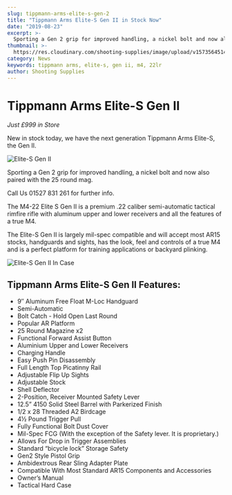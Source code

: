 ```yaml
---
slug: tippmann-arms-elite-s-gen-2
title: "Tippmann Arms Elite-S Gen II in Stock Now"
date: "2019-08-23"
excerpt: >-
  Sporting a Gen 2 grip for improved handling, a nickel bolt and now also paired with the 25 round mag.
thumbnail: >-
  https://res.cloudinary.com/shooting-supplies/image/upload/v1573564514/Elite-S-Gen-II_opwafz_ndi2ul.png
category: News
keywords: tippmann arms, elite-s, gen ii, m4, 22lr
author: Shooting Supplies
---
```


# **Tippmann Arms Elite-S Gen II**

_Just £999 in Store_

New in stock today, we have the next generation Tippmann Arms Elite-S, the Gen II.

![Elite-S Gen II](https://res.cloudinary.com/shooting-supplies/image/upload/v1573564514/Elite-S-Gen-II_opwafz_ndi2ul.png)

Sporting a Gen 2 grip for improved handling, a nickel bolt and now also paired with the 25 round mag.

Call Us 01527 831 261 for further info.

The M4-22 Elite S Gen II is a premium .22 caliber semi-automatic tactical rimfire rifle with aluminum upper and lower receivers and all the features of a true M4.

The Elite-S Gen II is largely mil-spec compatible and will accept most AR15 stocks, handguards and sights, has the look, feel and controls of a true M4 and is a perfect platform for training applications or backyard plinking.

![Elite-S Gen II In Case](https://res.cloudinary.com/shooting-supplies/image/upload/v1573564544/Elite-S-GenII-In-Case_ikk03m_aloo6a.png)

## **Tippmann Arms Elite-S Gen II Features:**

- 9″ Aluminum Free Float M-Loc Handguard
- Semi-Automatic
- Bolt Catch - Hold Open Last Round
- Popular AR Platform
- 25 Round Magazine x2
- Functional Forward Assist Button
- Aluminium Upper and Lower Receivers
- Charging Handle
- Easy Push Pin Disassembly
- Full Length Top Picatinny Rail
- Adjustable Flip Up Sights
- Adjustable Stock
- Shell Deflector
- 2-Position, Receiver Mounted Safety Lever
- 12.5” 4150 Solid Steel Barrel with Parkerized Finish
- 1/2 x 28 Threaded A2 Birdcage
- 4½ Pound Trigger Pull
- Fully Functional Bolt Dust Cover
- Mil-Spec FCG (With the exception of the Safety lever. It is proprietary.)
- Allows For Drop in Trigger Assemblies
- Standard “bicycle lock” Storage Safety
- Gen2 Style Pistol Grip
- Ambidextrous Rear Sling Adapter Plate
- Compatible With Most Standard AR15 Components and Accessories
- Owner’s Manual
- Tactical Hard Case
